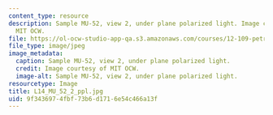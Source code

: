 ```yaml
---
content_type: resource
description: Sample MU-52, view 2, under plane polarized light. Image courtesy of
  MIT OCW.
file: https://ol-ocw-studio-app-qa.s3.amazonaws.com/courses/12-109-petrology-fall-2005/9f3436974fbf73b6d1716e54c466a13f_L14_MU_52_2_ppl.jpg
file_type: image/jpeg
image_metadata:
  caption: Sample MU-52, view 2, under plane polarized light.
  credit: Image courtesy of MIT OCW.
  image-alt: Sample MU-52, view 2, under plane polarized light.
resourcetype: Image
title: L14_MU_52_2_ppl.jpg
uid: 9f343697-4fbf-73b6-d171-6e54c466a13f
---
```


